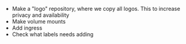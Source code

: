 - Make a "logo" repository, where we copy all logos.
  This to increase privacy and availability
- Make volume mounts
- Add ingress
- Check what labels needs adding

